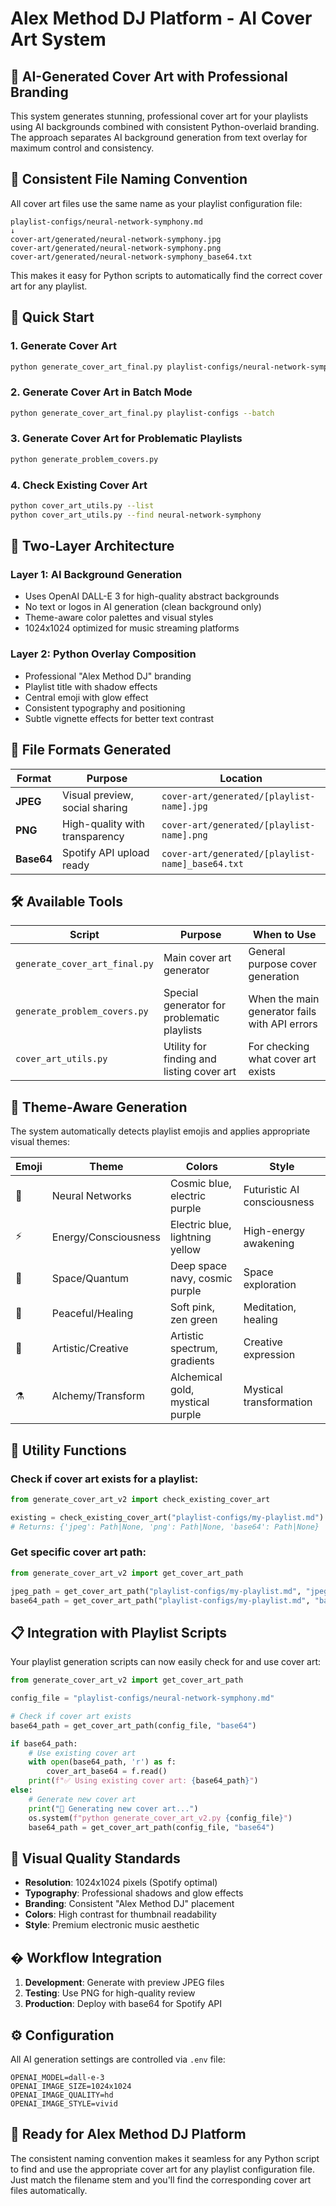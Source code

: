 # Alex Method DJ Platform - AI Cover Art System

## 🎨 **AI-Generated Cover Art with Professional Branding**

This system generates stunning, professional cover art for your playlists using AI backgrounds combined with consistent Python-overlaid branding. The approach separates AI background generation from text overlay for maximum control and consistency.

## 📁 **Consistent File Naming Convention**

All cover art files use the same name as your playlist configuration file:

```
playlist-configs/neural-network-symphony.md
↓
cover-art/generated/neural-network-symphony.jpg
cover-art/generated/neural-network-symphony.png
cover-art/generated/neural-network-symphony_base64.txt
```

This makes it easy for Python scripts to automatically find the correct cover art for any playlist.

## 🚀 **Quick Start**

### 1. Generate Cover Art
```bash
python generate_cover_art_final.py playlist-configs/neural-network-symphony.md
```

### 2. Generate Cover Art in Batch Mode
```bash
python generate_cover_art_final.py playlist-configs --batch
```

### 3. Generate Cover Art for Problematic Playlists
```bash
python generate_problem_covers.py
```

### 4. Check Existing Cover Art
```bash
python cover_art_utils.py --list
python cover_art_utils.py --find neural-network-symphony
```

## 🎯 **Two-Layer Architecture**

### **Layer 1: AI Background Generation**
- Uses OpenAI DALL-E 3 for high-quality abstract backgrounds
- No text or logos in AI generation (clean background only)
- Theme-aware color palettes and visual styles
- 1024x1024 optimized for music streaming platforms

### **Layer 2: Python Overlay Composition**
- Professional "Alex Method DJ" branding
- Playlist title with shadow effects
- Central emoji with glow effect
- Consistent typography and positioning
- Subtle vignette effects for better text contrast

## 📂 **File Formats Generated**

| Format | Purpose | Location |
|--------|---------|----------|
| **JPEG** | Visual preview, social sharing | `cover-art/generated/[playlist-name].jpg` |
| **PNG** | High-quality with transparency | `cover-art/generated/[playlist-name].png` |
| **Base64** | Spotify API upload ready | `cover-art/generated/[playlist-name]_base64.txt` |

## 🛠️ **Available Tools**

| Script | Purpose | When to Use |
|--------|---------|-------------|
| `generate_cover_art_final.py` | Main cover art generator | General purpose cover generation |
| `generate_problem_covers.py` | Special generator for problematic playlists | When the main generator fails with API errors |
| `cover_art_utils.py` | Utility for finding and listing cover art | For checking what cover art exists |

## 🎵 **Theme-Aware Generation**

The system automatically detects playlist emojis and applies appropriate visual themes:

| Emoji | Theme | Colors | Style |
|-------|-------|--------|-------|
| 🔮 | Neural Networks | Cosmic blue, electric purple | Futuristic AI consciousness |
| ⚡ | Energy/Consciousness | Electric blue, lightning yellow | High-energy awakening |
| 🚀 | Space/Quantum | Deep space navy, cosmic purple | Space exploration |
| 🌸 | Peaceful/Healing | Soft pink, zen green | Meditation, healing |
| 🎨 | Artistic/Creative | Artistic spectrum, gradients | Creative expression |
| ⚗️ | Alchemy/Transform | Alchemical gold, mystical purple | Mystical transformation |

## 🔧 **Utility Functions**

### **Check if cover art exists for a playlist:**
```python
from generate_cover_art_v2 import check_existing_cover_art

existing = check_existing_cover_art("playlist-configs/my-playlist.md")
# Returns: {'jpeg': Path|None, 'png': Path|None, 'base64': Path|None}
```

### **Get specific cover art path:**
```python
from generate_cover_art_v2 import get_cover_art_path

jpeg_path = get_cover_art_path("playlist-configs/my-playlist.md", "jpeg")
base64_path = get_cover_art_path("playlist-configs/my-playlist.md", "base64")
```

## 📋 **Integration with Playlist Scripts**

Your playlist generation scripts can now easily check for and use cover art:

```python
from generate_cover_art_v2 import get_cover_art_path

config_file = "playlist-configs/neural-network-symphony.md"

# Check if cover art exists
base64_path = get_cover_art_path(config_file, "base64")

if base64_path:
    # Use existing cover art
    with open(base64_path, 'r') as f:
        cover_art_base64 = f.read()
    print(f"✅ Using existing cover art: {base64_path}")
else:
    # Generate new cover art
    print("🎨 Generating new cover art...")
    os.system(f"python generate_cover_art_v2.py {config_file}")
    base64_path = get_cover_art_path(config_file, "base64")
```

## 🎨 **Visual Quality Standards**

- **Resolution**: 1024x1024 pixels (Spotify optimal)
- **Typography**: Professional shadows and glow effects
- **Branding**: Consistent "Alex Method DJ" placement
- **Colors**: High contrast for thumbnail readability
- **Style**: Premium electronic music aesthetic

## � **Workflow Integration**

1. **Development**: Generate with preview JPEG files
2. **Testing**: Use PNG for high-quality review
3. **Production**: Deploy with base64 for Spotify API

## ⚙️ **Configuration**

All AI generation settings are controlled via `.env` file:

```env
OPENAI_MODEL=dall-e-3
OPENAI_IMAGE_SIZE=1024x1024
OPENAI_IMAGE_QUALITY=hd
OPENAI_IMAGE_STYLE=vivid
```

## 🎵 **Ready for Alex Method DJ Platform**

The consistent naming convention makes it seamless for any Python script to find and use the appropriate cover art for any playlist configuration file. Just match the filename stem and you'll find the corresponding cover art files automatically.
